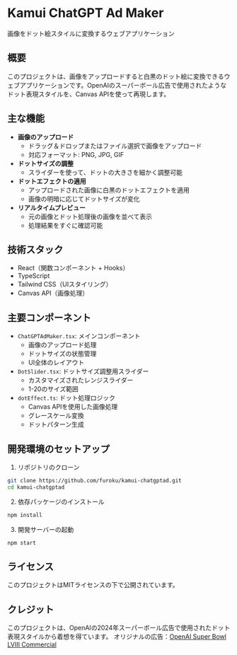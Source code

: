 # Kamui ChatGPT Ad Maker

画像をドット絵スタイルに変換するウェブアプリケーション

## 概要

このプロジェクトは、画像をアップロードすると白黒のドット絵に変換できるウェブアプリケーションです。OpenAIのスーパーボール広告で使用されたようなドット表現スタイルを、Canvas APIを使って再現します。

## 主な機能

- **画像のアップロード**
  - ドラッグ＆ドロップまたはファイル選択で画像をアップロード
  - 対応フォーマット: PNG, JPG, GIF
- **ドットサイズの調整**
  - スライダーを使って、ドットの大きさを細かく調整可能
- **ドットエフェクトの適用**
  - アップロードされた画像に白黒のドットエフェクトを適用
  - 画像の明暗に応じてドットサイズが変化
- **リアルタイムプレビュー**
  - 元の画像とドット処理後の画像を並べて表示
  - 処理結果をすぐに確認可能

## 技術スタック

- React（関数コンポーネント + Hooks）
- TypeScript
- Tailwind CSS（UIスタイリング）
- Canvas API（画像処理）

## 主要コンポーネント

- `ChatGPTAdMaker.tsx`: メインコンポーネント
  - 画像のアップロード処理
  - ドットサイズの状態管理
  - UI全体のレイアウト
- `DotSlider.tsx`: ドットサイズ調整用スライダー
  - カスタマイズされたレンジスライダー
  - 1-20のサイズ範囲
- `dotEffect.ts`: ドット処理ロジック
  - Canvas APIを使用した画像処理
  - グレースケール変換
  - ドットパターン生成

## 開発環境のセットアップ

1. リポジトリのクローン
```bash
git clone https://github.com/furoku/kamui-chatgptad.git
cd kamui-chatgptad
```

2. 依存パッケージのインストール
```bash
npm install
```

3. 開発サーバーの起動
```bash
npm start
```

## ライセンス

このプロジェクトはMITライセンスの下で公開されています。

## クレジット

このプロジェクトは、OpenAIの2024年スーパーボール広告で使用されたドット表現スタイルから着想を得ています。
オリジナルの広告：[OpenAI Super Bowl LVIII Commercial](https://www.youtube.com/watch?v=Y8GtKnz6Zs8) 